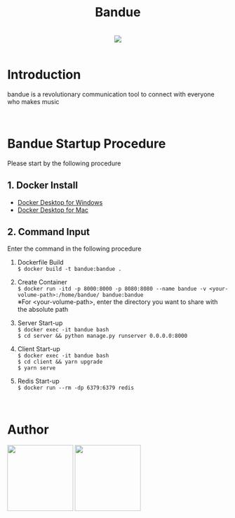 <div align='center'>
	<h1>Bandue</h1>
</div>

<br>

<div align='center'><img src='https://user-images.githubusercontent.com/55835045/85579803-274d6080-b676-11ea-95ff-b8fb4152a8d6.png'></div>

<br>

# Introduction
bandue is a revolutionary communication tool to connect with everyone who makes music

<br>

# Bandue Startup Procedure
Please start by the following procedure

## 1. Docker Install
- [Docker Desktop for Windows](https://hub.docker.com/editions/community/docker-ce-desktop-windows)
- [Docker Desktop for Mac](https://hub.docker.com/editions/community/docker-ce-desktop-mac)

## 2. Command Input
Enter the command in the following procedure

1. Dockerfile Build  
`$ docker build -t bandue:bandue .`

2. Create Container  
`$ docker run -itd -p 8000:8000 -p 8080:8080 --name bandue -v <your-volume-path>:/home/bandue/ bandue:bandue`  
※For \<your-volume-path>, enter the directory you want to share with the absolute path

3. Server Start-up  
`$ docker exec -it bandue bash`  
`$ cd server && python manage.py runserver 0.0.0.0:8000`  

4. Client Start-up  
`$ docker exec -it bandue bash`  
`$ cd client && yarn upgrade`  
`$ yarn serve`

5. Redis Start-up  
`$ docker run --rm -dp 6379:6379 redis`

<br>

# Author

[<img src="https://user-images.githubusercontent.com/39425808/84468413-b8592a80-acb9-11ea-8f6a-d962144b2e41.png" width="150px">](https://github.com/kRysTasis)
[<img src="https://user-images.githubusercontent.com/39425808/84468489-eccce680-acb9-11ea-8d16-94b22aa796a1.png" width="150px">](https://github.com/shutotakizawa)

